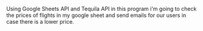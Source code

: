 Using Google Sheets API and Tequila API in this program i'm going to check the prices of flights in my google sheet and send emails for our users in case there is a lower price.

